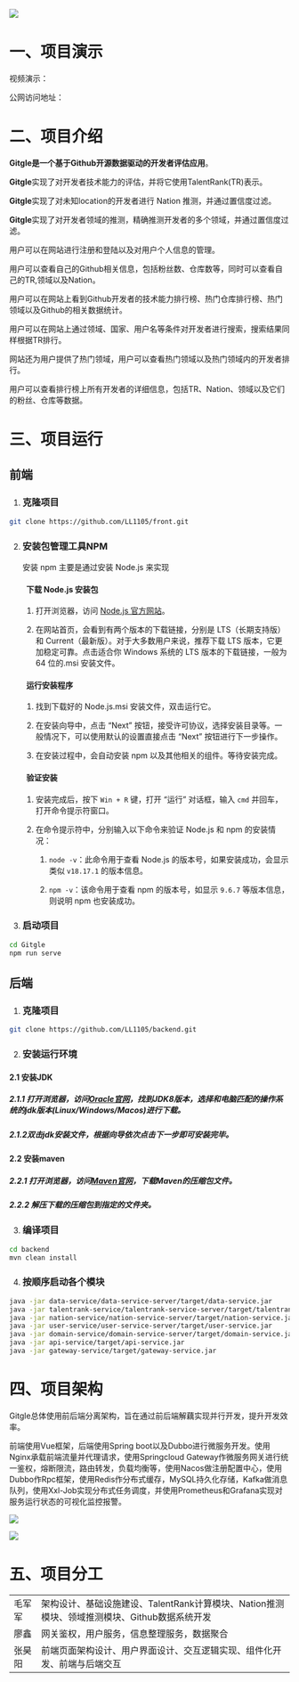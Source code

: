 ![](./docs/assert/logo.jpg)

# 一、项目演示

视频演示：

公网访问地址：

# 二、项目介绍

**Gitgle是一个基于Github开源数据驱动的开发者评估应用**。

**Gitgle**实现了对开发者技术能力的评估，并将它使用TalentRank(TR)表示。

**Gitgle**实现了对未知location的开发者进行 Nation 推测，并通过置信度过滤。

**Gitgle**实现了对开发者领域的推测，精确推测开发者的多个领域，并通过置信度过滤。

用户可以在网站进行注册和登陆以及对用户个人信息的管理。

用户可以查看自己的Github相关信息，包括粉丝数、仓库数等，同时可以查看自己的TR,领域以及Nation。

用户可以在网站上看到Github开发者的技术能力排行榜、热门仓库排行榜、热门领域以及Github的相关数据统计。

用户可以在网站上通过领域、国家、用户名等条件对开发者进行搜索，搜索结果同样根据TR排行。

网站还为用户提供了热门领域，用户可以查看热门领域以及热门领域内的开发者排行。

用户可以查看排行榜上所有开发者的详细信息，包括TR、Nation、领域以及它们的粉丝、仓库等数据。

# 三、项目运行

## 前端

1. ### 克隆项目


```Bash
git clone https://github.com/LL1105/front.git
```

2. ### 安装包管理工具NPM

   安装 npm 主要是通过安装 Node.js 来实现

   ####   下载 Node.js 安装包

    1. 打开浏览器，访问 [Node.js 官方网站](https://nodejs.org/)。

    2. 在网站首页，会看到有两个版本的下载链接，分别是 LTS（长期支持版）和 Current（最新版）。对于大多数用户来说，推荐下载 LTS 版本，它更加稳定可靠。点击适合你 Windows 系统的 LTS 版本的下载链接，一般为 64 位的.msi 安装文件。


   ####   运行安装程序
    
   1. 找到下载好的 Node.js.msi 安装文件，双击运行它。
        
   2. 在安装向导中，点击 “Next” 按钮，接受许可协议，选择安装目录等。一般情况下，可以使用默认的设置直接点击 “Next” 按钮进行下一步操作。
        
   3. 在安装过程中，会自动安装 npm 以及其他相关的组件。等待安装完成。
        
    
      
    
   ####   验证安装
    
   1. 安装完成后，按下 `Win + R` 键，打开 “运行” 对话框，输入 `cmd` 并回车，打开命令提示符窗口。
        
   2. 在命令提示符中，分别输入以下命令来验证 Node.js 和 npm 的安装情况：
        
        1. `node -v`：此命令用于查看 Node.js 的版本号，如果安装成功，会显示类似 `v18.17.1` 的版本信息。
            
        2. `npm -v`：该命令用于查看 npm 的版本号，如显示 `9.6.7` 等版本信息，则说明 npm 也安装成功。



3. ### 启动项目


```Bash
cd Gitgle
npm run serve
```

## 后端

1. ### 克隆项目
    

```Bash
git clone https://github.com/LL1105/backend.git
```

2. ### 安装运行环境
    

#### 2.1 安装JDK

##### 2.1.1 打开浏览器，访问[Oracle官网](https://www.oracle.com/jp/java/technologies/downloads/)，找到JDK8版本，选择和电脑匹配的操作系统的jdk版本(Linux/Windows/Macos)进行下载。

##### 2.1.2双击jdk安装文件，根据向导依次点击下一步即可安装完毕。

#### 2.2 安装maven

##### 2.2.1 打开浏览器，访问[Maven官网](https://maven.apache.org/download.cgi)，下载Maven的压缩包文件。

##### 2.2.2 解压下载的压缩包到指定的文件夹。

3. ### 编译项目
    

```Bash
cd backend
mvn clean install
```

4. ### 按顺序启动各个模块
    

```Bash
java -jar data-service/data-service-server/target/data-service.jar
java -jar talentrank-service/talentrank-service-server/target/talentrank-service.jar
java -jar nation-service/nation-service-server/target/nation-service.jar
java -jar user-service/user-service-server/target/user-service.jar
java -jar domain-service/domain-service-server/target/domain-service.jar
java -jar api-service/target/api-service.jar
java -jar gateway-service/target/gateway-service.jar
```

# 四、项目架构

Gitgle总体使用前后端分离架构，旨在通过前后端解藕实现并行开发，提升开发效率。

前端使用Vue框架，后端使用Spring boot以及Dubbo进行微服务开发。使用Nginx承载前端流量并代理请求，使用Springcloud Gateway作微服务网关进行统一鉴权，熔断限流，路由转发，负载均衡等，使用Nacos做注册配置中心，使用Dubbo作Rpc框架，使用Redis作分布式缓存，MySQL持久化存储，Kafka做消息队列，使用Xxl-Job实现分布式任务调度，并使用Prometheus和Grafana实现对服务运行状态的可视化监控报警。

![](./docs/assert/whiteboard_exported_image.png)

![](./docs/assert/whiteboard_exported_image_0.png)

# 五、项目分工

|     |                                                     |
| --- | --------------------------------------------------- |
| 毛军军 | 架构设计、基础设施建设、TalentRank计算模块、Nation推测模块、领域推测模块、Github数据系统开发 |
| 廖鑫  | 网关鉴权，用户服务，信息整理服务，数据聚合                               |
| 张昊阳 | 前端页面架构设计、用户界面设计、交互逻辑实现、组件化开发、前端与后端交互                |
